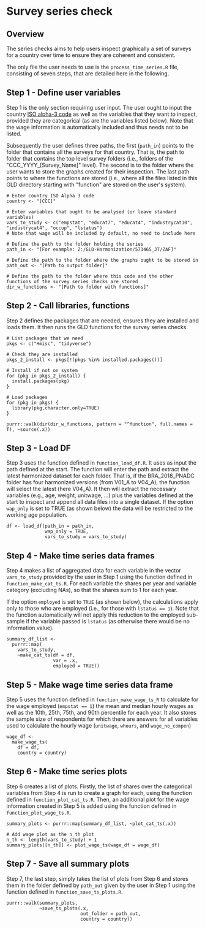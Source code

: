 # Survey series check

## Overview

The series checks aims to help users inspect graphically a set of surveys for a country over time to ensure they are coherent and consistent.

The only file the user needs to use is the `process_time_series.R` file, consisting of seven steps, that are detailed here in the following.

## Step 1 - Define user variables

Step 1 is the only section requiring user input. The user ought to input the country [ISO alpha-3 code](https://en.wikipedia.org/wiki/ISO_3166-1_alpha-3) as well as the variables that they want to inspect, provided they are categorical (as are the variables listed below). Note that the wage information is automatically included and thus needs not to be listed.

Subsequently the user defines three paths, the first (`path_in`) points to the folder that contains all the surveys for that country. That is, the path to folder that contains the top level survey folders (i.e., folders of the "CCC_YYYY_[Survey_Name]" level). The second is to the folder where the user wants to store the graphs created for their inspection. The last path points to where the functions are stored (i.e., where all the files listed in this GLD directory starting with "function" are stored on the user's system).

```
# Enter country ISO Alpha 3 code
country <- "[CCC]"

# Enter variables that ought to be analysed (or leave standard variables)
vars_to_study <- c("empstat", "educat7", "educat4", "industrycat10", "industrycat4", "occup", "lstatus")
# Note that wage will be included by default, no need to include here

# Define the path to the folder holding the series
path_in <- "[For example: Z:/GLD-Harmonization/573465_JT/ZAF]"

# Define the path to the folder where the graphs ought to be stored in
path_out <- "[Path to output folder]"

# Define the path to the folder where this code and the other functions of the survey series checks are stored
dir_w_functions <- "[Path to folder with functions]"
```

## Step 2 - Call libraries, functions

Step 2 defines the packages that are needed, ensures they are installed and loads them. It then runs the GLD functions for the survey series checks.

```
# List packages that we need
pkgs <- c("Hmisc", "tidyverse")

# Check they are installed
pkgs_2_install <- pkgs[!(pkgs %in% installed.packages())]

# Install if not on system
for (pkg in pkgs_2_install) {
  install.packages(pkg)
}

# Load packages
for (pkg in pkgs) {
  library(pkg,character.only=TRUE)  
}

purrr::walk(dir(dir_w_functions, pattern = "^function", full.names = T), ~source(.x))
```

## Step 3 - Load DF

Step 3 uses the function defined in `function_load_df.R`. It uses as input the path defined at the start. The function will enter the path and extract the latest harmonized dataset for each folder. That is, if the BRA_2018_PNADC folder has four harmonized versions (from V01_A to V04_A), the function will select the latest (here V04_A). It then will extract the necessary variables (e.g., age, weight, unitwage, ...) plus the variables defined at the start to inspect and append all data files into a single dataset. If the option `wap_only` is set to TRUE (as shown below) the data will be restricted to the working age population.

```
df <- load_df(path_in = path_in,
              wap_only = TRUE,
              vars_to_study = vars_to_study)
```

## Step 4 - Make time series data frames

Step 4 makes a list of aggregated data for each variable in the vector `vars_to_study` provided by the user in Step 1 using the function defined in `function_make_cat_ts.R`. For each variable the shares per year and variable category (excluding NAs), so that the shares sum to 1 for each year.

If the option `employed` is set to `TRUE` (as shown below), the calculations apply only to those who are employed (i.e., for those with `lstatus == 1`). Note that the function automatically will not apply this reduction to the employed sub-sample if the variable passed is `lstatus` (as otherwise there would be no information value).

```
summary_df_list <-
  purrr::map(
    vars_to_study,
    ~make_cat_ts(df = df,
                 var = .x,
                 employed = TRUE))
```

## Step 5 - Make wage time series data frame

Step 5 uses the function defined in `function_make_wage_ts_R` to calculate for the wage employed (`empstat == 1`) the mean and median hourly wages as well as the 10th, 25th, 75th, and 90th percentile for each year. It also stores the sample size of respondents for which there are answers for all variables used to calculate the hourly wage (`unitwage`, `whours`, and `wage_no_compen`)

```
wage_df <-
  make_wage_ts(
    df = df,
    country = country)
```

## Step 6 - Make time series plots

Step 6 creates a list of plots. Firstly, the list of shares over the categorical variables from Step 4 is run to create a graph for each, using the function defined in `function_plot_cat_ts.R`. Then, an additional plot for the wage information created in Step 5 is added using the function defined in `function_plot_wage_ts.R`.

```
summary_plots <- purrr::map(summary_df_list, ~plot_cat_ts(.x))

# Add wage plot as the n_th plot
n_th <- length(vars_to_study) + 1
summary_plots[[n_th]] <- plot_wage_ts(wage_df = wage_df)
```

## Step 7 - Save all summary plots

Step 7, the last step, simply takes the list of plots from Step 6 and stores them in the folder defined by `path_out` given by the user in Step 1 using the function defined in `function_save_ts_plots.R`.

```
purrr::walk(summary_plots,
            ~save_ts_plots(.x,
                           out_folder = path_out,
                           country = country))
```
